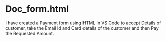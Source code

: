 # Doc_form.html
I have created a Payment form using HTML in VS Code to accept Details of customer, take the Email Id and Card details of the customer and then Pay the Requested Amount.

